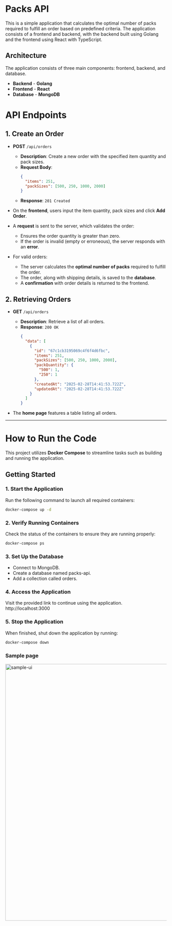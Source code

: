 # Packs API
This is a simple application that calculates the optimal number of packs required to fulfill an order based on predefined criteria. The application consists of a frontend and backend, with the backend built using Golang and the frontend using React with TypeScript.

## Architecture

The application consists of three main components: frontend, backend, and database.

- **Backend** - **Golang**
- **Frontend** - **React**
- **Database** - **MongoDB**

# API Endpoints

## 1. Create an Order

- **POST** `/api/orders`
  - **Description**: Create a new order with the specified item quantity and pack sizes.
  - **Request Body**:
    ```json
    {
      "items": 251,
      "packSizes": [500, 250, 1000, 2000]
    }
    ```
  - **Response**:
    ```201 Created```

- On the **frontend**, users input the item quantity, pack sizes and click **Add Order**.
- A **request** is sent to the server, which validates the order:
    - Ensures the order quantity is greater than zero.
    - If the order is invalid (empty or erroneous), the server responds with an **error**.
- For valid orders:
    - The server calculates the **optimal number of packs** required to fulfill the order.
    - The order, along with shipping details, is saved to the **database**.
    - A **confirmation** with order details is returned to the frontend.

## 2. Retrieving Orders

- **GET** `/api/orders`
  - **Description**: Retrieve a list of all orders.
  - **Response**:
    ```200 OK```
    ```json
    {
      "data": [
        {
          "id": "67c1cb3195069c4f6f4d6fbc",
          "items": 251,
          "packSizes": [500, 250, 1000, 2000],
          "packQuantity": {
            "500": 1,
            "250": 1
          },
          "createdAt": "2025-02-28T14:41:53.722Z",
          "updatedAt": "2025-02-28T14:41:53.722Z"
        }
      ]
    }
    ```

- The **home page**  features a table listing all orders.

---

# How to Run the Code

This project utilizes **Docker Compose** to streamline tasks such as building and running the application.

## Getting Started

### 1. Start the Application
Run the following command to launch all required containers:

```sh
docker-compose up -d
```

### 2. Verify Running Containers
Check the status of the containers to ensure they are running properly:

```sh
docker-compose ps
```

### 3. Set Up the Database
- Connect to MongoDB.
- Create a database named packs-api.
- Add a collection called orders.

### 4. Access the Application
Visit the provided link to continue using the application.
http://localhost:3000

### 5. Stop the Application
When finished, shut down the application by running:

```sh
docker-compose down
```

### Sample page 
<img width="800" alt="sample-ui" src="https://github.com/user-attachments/assets/8e93c27c-fa90-47a9-ab29-3249b71a1f1b" />

